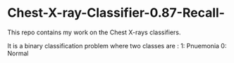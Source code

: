# Chest-X-ray-Classifier-0.87-Recall-


This repo contains my work on the Chest X-rays classifiers.

It is a binary classification problem where two classes are : 1: Pnuemonia 0: Normal
